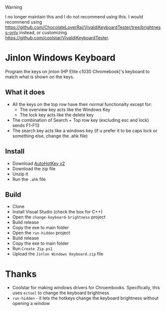 > [!WARNING]
> I no longer maintain this and I do not recommend using this. I would recommend using https://github.com/ChocolateLoverRaj/VivaldiKeyboardTester/tree/brightness-only instead, or customizing https://github.com/coolstar/VivaldiKeyboardTester.

# Jinlon Windows Keyboard
Program the keys on jinlon (HP Elite c1030 Chromebook)'s keyboard to match what is shown on the keys.

## What it does
- All the keys on the top row have their normal functionalty except for:
    - The overview key acts like the Windows Key
    - The lock key acts like the delete key
- The combination of Search + Top row key (excluding esc and lock) sends F1-F13
- The search key acts like a windows key (if u prefer it to be caps lock or something else, change the .ahk file)

## Install
- Download [AutoHotKey v2](https://www.autohotkey.com/)
- Download the zip file
- Unzip it
- Run the `.ahk` file

## Build
- Clone
- Install Visual Studio (check the box for C++)
- Open the `change-keyboard-brightness` project
- Build release
- Copy the exe to main folder
- Open the `run-hidden` project
- Build release
- Copy the exe to main folder
- Run `Create Zip.ps1`
- Upload the `Jinlon Windows Keyboard.zip` file

# Thanks
- Coolstar for making windows drivers for Chroembooks. Specifically, this uses `ectool` to change the keyboard brightness
- `run-hidden` - it lets the hotkeys change the keyboard brightness without opening a window
